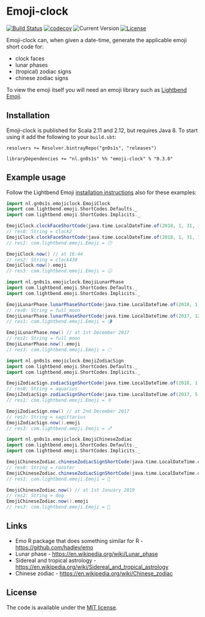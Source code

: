 # Emoji-clock

[![Build Status](https://travis-ci.org/Philippus/emoji-clock.svg?branch=master)](https://travis-ci.org/Philippus/emoji-clock)
[![codecov](https://codecov.io/gh/Philippus/emoji-clock/branch/master/graph/badge.svg)](https://codecov.io/gh/Philippus/emoji-clock)
![Current Version](https://img.shields.io/badge/version-0.3.0-brightgreen.svg?style=flat "0.3.0")
[![License](https://img.shields.io/badge/license-MIT-blue.svg?style=flat "MIT")](LICENSE.md)

Emoji-clock can, when given a date-time, generate the applicable emoji short code for:
- clock faces
- lunar phases
- (tropical) zodiac signs
- chinese zodiac signs

To view the emoji itself you will need an emoji library such as [Lightbend Emoji](https://github.com/typesafehub/lightbend-emoji).

## Installation

Emoji-clock is published for Scala 2.11 and 2.12, but requires Java 8. To start using it add the following to your
`build.sbt`:

```
resolvers += Resolver.bintrayRepo("gn0s1s", "releases")

libraryDependencies += "nl.gn0s1s" %% "emoji-clock" % "0.3.0"
```

## Example usage

Follow the Lightbend Emoji [installation instructions](https://github.com/typesafehub/lightbend-emoji#installation) also for these examples:

```scala
import nl.gn0s1s.emojiclock.EmojiClock
import com.lightbend.emoji.ShortCodes.Defaults._
import com.lightbend.emoji.ShortCodes.Implicits._

EmojiClock.clockFaceShortCode(java.time.LocalDateTime.of(2018, 1, 31, 1, 50))
// res0: String = clock2
EmojiClock.clockFaceShortCode(java.time.LocalDateTime.of(2018, 1, 31, 1, 50)).emoji
// res1: com.lightbend.emoji.Emoji = 🕑

EmojiClock.now() // at 16:44
// res2: String = clock430
EmojiClock.now().emoji
// res3: com.lightbend.emoji.Emoji = 🕟
```

```scala
import nl.gn0s1s.emojiclock.EmojiLunarPhase
import com.lightbend.emoji.ShortCodes.Defaults._
import com.lightbend.emoji.ShortCodes.Implicits._

EmojiLunarPhase.lunarPhaseShortCode(java.time.LocalDateTime.of(2018, 1, 31, 0, 0))
// res0: String = full_moon
EmojiLunarPhase.lunarPhaseShortCode(java.time.LocalDateTime.of(2017, 12, 10, 0, 0)).emoji
// res1: com.lightbend.emoji.Emoji = 🌗

EmojiLunarPhase.now() // at 1st December 2017
// res2: String = full_moon
EmojiLunarPhase.now().emoji
// res3: com.lightbend.emoji.Emoji = 🌕
```

```scala
import nl.gn0s1s.emojiclock.EmojiZodiacSign
import com.lightbend.emoji.ShortCodes.Defaults._
import com.lightbend.emoji.ShortCodes.Implicits._

EmojiZodiacSign.zodiacSignShortCode(java.time.LocalDateTime.of(2018, 1, 31, 0, 0))
// res0: String = aquarius
EmojiZodiacSign.zodiacSignShortCode(java.time.LocalDateTime.of(2017, 5, 5, 0, 0)).emoji
// res1: com.lightbend.emoji.Emoji = ♉

EmojiZodiacSign.now() // at 2nd December 2017
// res2: String = sagittarius
EmojiZodiacSign.now().emoji
// res3: com.lightbend.emoji.Emoji = ♐
```

```scala
import nl.gn0s1s.emojiclock.EmojiChineseZodiac
import com.lightbend.emoji.ShortCodes.Defaults._
import com.lightbend.emoji.ShortCodes.Implicits._

EmojiChineseZodiac.chineseZodiacSignShortCode(java.time.LocalDateTime.of(2018, 1, 31, 0, 0))
// res0: String = rooster
EmojiChineseZodiac.chineseZodiacSignShortCode(java.time.LocalDateTime.of(2015, 5, 5, 0, 0)).emoji
// res1: com.lightbend.emoji.Emoji = 🐐

EmojiChineseZodiac.now() // at 1st January 2019
// res2: String = dog
EmojiChineseZodiac.now().emoji
// res3: com.lightbend.emoji.Emoji = 🐶
```

## Links
- Emo R package that does something similar for R - https://github.com/hadley/emo
- Lunar phase - https://en.wikipedia.org/wiki/Lunar_phase
- Sidereal and tropical astrology - https://en.wikipedia.org/wiki/Sidereal_and_tropical_astrology
- Chinese zodiac - https://en.wikipedia.org/wiki/Chinese_zodiac

## License
The code is available under the [MIT license](LICENSE.md).
